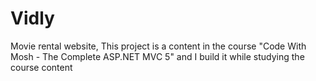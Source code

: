 # Vidly
Movie rental website, This project is a content in the course "Code With Mosh - The Complete ASP.NET MVC 5" and I build it while studying the course content
